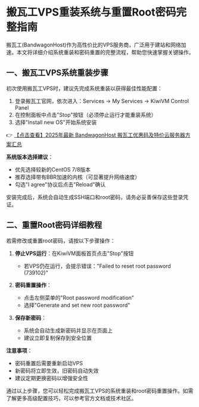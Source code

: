 # 搬瓦工VPS重装系统与重置Root密码完整指南

搬瓦工(BandwagonHost)作为高性价比的VPS服务商，广泛用于建站和网络加速。本文将详细介绍系统重装和密码重置的完整流程，帮助您快速掌握关键操作。

## 一、搬瓦工VPS系统重装步骤

初次使用搬瓦工VPS时，建议先完成系统重装以获得最佳性能配置：

1. 登录搬瓦工官网，依次进入：Services → My Services → KiwiVM Control Panel
2. 在控制面板中点击"Stop"按钮（必须停止运行才能重装系统）
3. 选择"Install new OS"开始系统安装

👉 [【点击查看】2025年最新 BandwagonHost 搬瓦工优惠码及特价云服务器方案汇总](https://bit.ly/banwagon)

**系统版本选择建议**：
- 优先选择较新的CentOS 7/8版本
- 推荐选择带有BBR加速的内核（可显著提升网络速度）
- 勾选"I agree"协议后点击"Reload"确认

安装完成后，系统会自动生成SSH端口和root密码，请务必妥善保存这些登录凭证。

## 二、重置Root密码详细教程

若需修改或重置root密码，请按以下步骤操作：

1. **停止VPS运行**：在KiwiVM面板首页点击"Stop"按钮
   - 若VPS仍在运行，会提示错误："Failed to reset root password (739102)"
   
2. **密码重置操作**：
   - 点击左侧菜单的"Root password modification"
   - 选择"Generate and set new root password"
   
3. **保存新密码**：
   - 系统会自动生成新密码并显示在页面上
   - 建议立即复制保存到安全位置

**注意事项**：
- 密码重置后需要重新启动VPS
- 新密码将立即生效，旧密码自动失效
- 建议定期更换密码以增强安全性

通过以上步骤，您可以轻松完成搬瓦工VPS的系统重装和root密码重置操作。如需了解更多高级配置技巧，可以参考官方文档或技术社区。